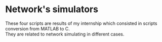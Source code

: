 # Network's simulators
These four scripts are results of my internship which consisted in scripts conversion from MATLAB to C. <br />
They are related to network simulating in different cases.

